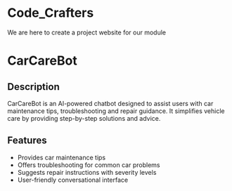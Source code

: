 # Code_Crafters
We are here to create a project website for our module

# CarCareBot

##   Description
CarCareBot is an AI-powered chatbot designed to assist users with car maintenance tips, troubleshooting and repair guidance. It simplifies vehicle care by providing step-by-step solutions and advice.

## Features
- Provides car maintenance tips
- Offers troubleshooting for common car problems
- Suggests repair instructions with severity levels
- User-friendly conversational interface
